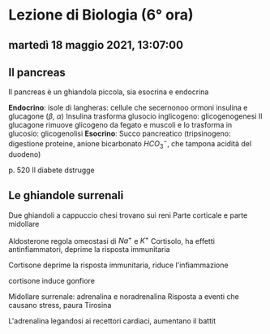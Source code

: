 # Lezione di Biologia (6° ora)

## martedì 18 maggio 2021, 13:07:00

## Il pancreas
Il pancreas è un ghiandola piccola, sia esocrina e endocrina

**Endocrino**:
isole di langheras: cellule che secernonoo ormoni
insulina e glucagone ($\beta$, $\alpha$)
Insulina trasforma glusocio inglicogeno: glicogenogenesi
Il glucagone rimuove glicogeno da fegato e muscoli e lo trasforma in glucosio: glicogenolisi
**Esocrino**:
Succo pancreatico (tripsinogeno: digestione proteine, anione bicarbonato $HCO_{3}^{-}$, che tampona acidità del duodeno)

p. 520
Il diabete dstrugge

## Le ghiandole surrenali
Due ghiandoli a cappuccio chesi trovano sui reni
Parte corticale e parte midollare

Aldosterone regola omeostasi di $Na^{+}$ e $K^{+}$
Cortisolo, ha effetti antinfiammatori, deprime la risposta immunitaria

Cortisone deprime la risposta immunitaria, riduce l'infiammazione

cortisone induce gonfiore

Midollare surrenale: adrenalina e noradrenalina
Risposta a eventi che causano stress, paura
Tirosina

L'adrenalina legandosi ai recettori cardiaci, aumentano il battit
<!--stackedit_data:
eyJoaXN0b3J5IjpbLTExNDA4NjAwNTgsMjEzMjM2MTg5MF19
-->